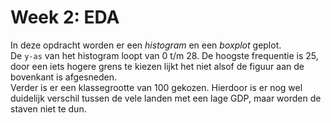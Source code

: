 # Week 2: EDA
In deze opdracht worden er een *histogram* en een *boxplot* geplot.<br>
De ``y-as`` van het histogram loopt van 0 t/m 28. De hoogste frequentie is 25, door een iets hogere
grens te kiezen lijkt het niet alsof de figuur aan de bovenkant is afgesneden. <br>
Verder is er een klassegrootte van 100 gekozen. Hierdoor is er nog wel duidelijk verschil tussen de vele landen
met een lage GDP, maar worden de staven niet te dun.
